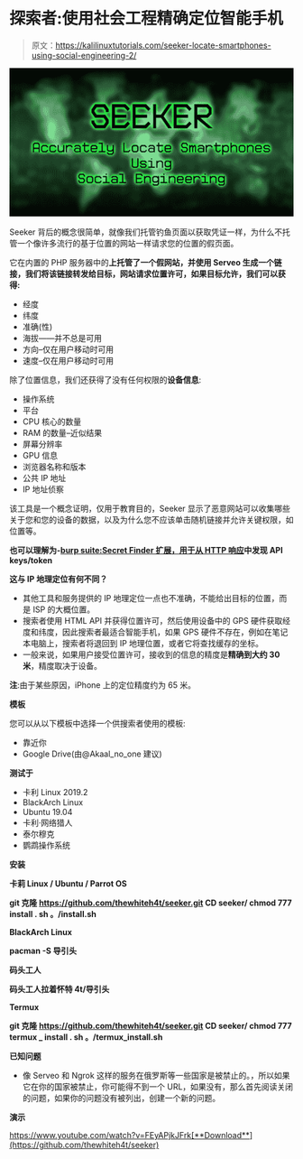 # 探索者:使用社会工程精确定位智能手机

> 原文：<https://kalilinuxtutorials.com/seeker-locate-smartphones-using-social-engineering-2/>

[![Seeker : Accurately Locate Smartphones Using Social Engineering](img/c4429a7abfcf7651b6a9779d767297b2.png "Seeker : Accurately Locate Smartphones Using Social Engineering")](https://1.bp.blogspot.com/-v0Y52e3-Xv4/Xe0vzk8TJHI/AAAAAAAAD10/Lr5f_ozB-Dw5di1Zwl2h80nzen4H8CEWwCLcBGAsYHQ/s1600/seeker%25281%2529.png)

Seeker 背后的概念很简单，就像我们托管钓鱼页面以获取凭证一样，为什么不托管一个像许多流行的基于位置的网站一样请求您的位置的假页面。

它在内置的 PHP 服务器中的**上托管了一个假网站，并使用 **Serveo** 生成一个链接，我们将该链接转发给目标，网站请求位置许可，如果目标允许，我们可以获得:**

*   经度
*   纬度
*   准确(性)
*   海拔——并不总是可用
*   方向–仅在用户移动时可用
*   速度–仅在用户移动时可用

除了位置信息，我们还获得了没有任何权限的**设备信息**:

*   操作系统
*   平台
*   CPU 核心的数量
*   RAM 的数量–近似结果
*   屏幕分辨率
*   GPU 信息
*   浏览器名称和版本
*   公共 IP 地址
*   IP 地址侦察

该工具是一个概念证明，仅用于教育目的，Seeker 显示了恶意网站可以收集哪些关于您和您的设备的数据，以及为什么您不应该单击随机链接并允许关键权限，如位置等。

**也可以理解为-[burp suite:Secret Finder 扩展，用于从 HTTP 响应](https://kalilinuxtutorials.com/burpsuite-secret-finder/)中发现 API keys/token**

**这与 IP 地理定位有何不同？**

*   其他工具和服务提供的 IP 地理定位一点也不准确，不能给出目标的位置，而是 ISP 的大概位置。
*   搜索者使用 HTML API 并获得位置许可，然后使用设备中的 GPS 硬件获取经度和纬度，因此搜索者最适合智能手机，如果 GPS 硬件不存在，例如在笔记本电脑上，搜索者将退回到 IP 地理位置，或者它将查找缓存的坐标。
*   一般来说，如果用户接受位置许可，接收到的信息的精度是**精确到大约 30 米**，精度取决于设备。

**注**:由于某些原因，iPhone 上的定位精度约为 65 米。

**模板**

您可以从以下模板中选择一个供搜索者使用的模板:

*   靠近你
*   Google Drive(由@Akaal_no_one 建议)

**测试于**

*   卡利 Linux 2019.2
*   BlackArch Linux
*   Ubuntu 19.04
*   卡利·网络猎人
*   泰尔穆克
*   鹦鹉操作系统

**安装**

**卡莉 Linux / Ubuntu / Parrot OS**

**git 克隆 https://github.com/thewhiteh4t/seeker.git
CD seeker/
chmod 777 install . sh
。/install.sh**

**BlackArch Linux**

**pacman -S 导引头**

**码头工人**

**码头工人拉着怀特 4t/导引头**

**Termux**

**git 克隆 https://github.com/thewhiteh4t/seeker.git
CD seeker/
chmod 777 termux _ install . sh
。/termux_install.sh**

**已知问题**

*   像 Serveo 和 Ngrok 这样的服务在俄罗斯等一些国家是被禁止的。，所以如果它在你的国家被禁止，你可能得不到一个 URL，如果没有，那么首先阅读关闭的问题，如果你的问题没有被列出，创建一个新的问题。

**演示**

https://www.youtube.com/watch?v=FEyAPjkJFrk[**Download**](https://github.com/thewhiteh4t/seeker)